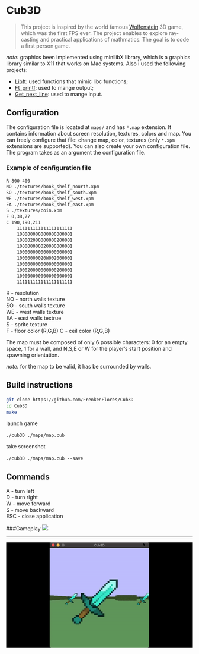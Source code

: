 # Cub3D
> This project is inspired by the world famous [Wolfenstein](http://users.atw.hu/wolf3d/) 3D game, which
was the first FPS ever. The project enables to explore ray-casting and practical applications
of mathmatics. The goal is to code a first person game.

_note:_ graphics been implemented using minilibX library, which is
a graphics library similar to X11 that works on Mac systems. Also
i used the following projects:

- [Libft](https://github.com/FrenkenFlores/Libft): used functions that mimic libc functions;
- [Ft_printf](https://github.com/FrenkenFlores/Ft_printf): used to mange output;
- [Get_next_line](https://github.com/FrenkenFlores/Get_next_line): used to mange input.


## Configuration
The configuration file is located at `maps/` and has `*.map` extension. It contains
information about screen resolution, textures, colors and map. You can freely configure that file:
change map, color, textures (only `*.xpm` extensions are supported). You can also create your own configuration file. The program takes as an argument the configuration file.

### Example of configuration file

```
R 800 400
NO ./textures/book_shelf_nourth.xpm
SO ./textures/book_shelf_south.xpm
WE ./textures/book_shelf_west.xpm
EA ./textures/book_shelf_east.xpm
S ./textures/coin.xpm
F 0,38,77
C 190,190,211
    111111111111111111111
    100000000000000000001
    100002000000000200001
    100000000020000000001
    100000000000000000001
    10000000020W002000001
    100000000000000000001
    100020000000000200001
    100000000000000000001
    111111111111111111111

```
R - resolution<br/>
NO - north walls texture<br/>
SO - south walls texture<br/>
WE - west walls texture<br/>
EA - east walls textrue<br/>
S - sprite texture<br/>
F - floor color (R,G,B)
C - ceil color (R,G,B)

The map must be composed of only 6 possible characters: 0 for an empty space,
1 for a wall, and N,S,E or W for the player’s start position and spawning
orientation.

_note:_ for the map to be valid, it has be surrounded by walls.


## Build instructions
```bash
git clone https://github.com/FrenkenFlores/Cub3D
cd Cub3D
make
```
launch game

`./cub3D ./maps/map.cub`

take screenshot

`./cub3D ./maps/map.cub --save`


## Commands
A - turn left<br/>
D - turn right<br/>
W - move forward<br/>
S - move backward<br/>
ESC - close application<br/>

###Gameplay
![](./gif/cub3D.gif)

---

![](./gif/cub3D_small_map.gif)

